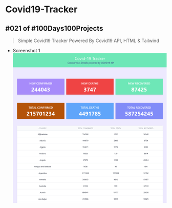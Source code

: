 # Covid19-Tracker
## #021 of #100Days100Projects
> Simple Covid19 Tracker Powered By Covid19 API, HTML &amp; Tailwind

* Screenshot 1
![Covid19-Tracker](https://github.com/g-k-shuvo/Covid19-Tracker/blob/main/Screenshot.png)
